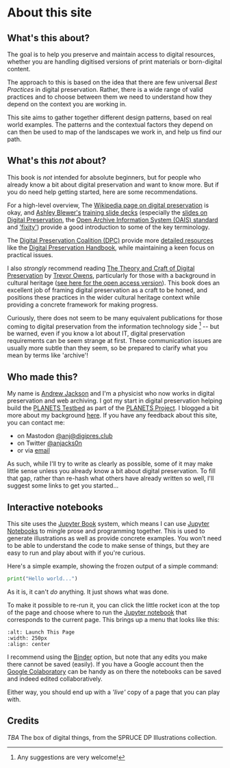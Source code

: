 # About this site

## What's this about?

The goal is to help you preserve and maintain access to digital resources, whether you are handling digitised versions of print materials or born-digital content. 

The approach to this is based on the idea that there are few universal _Best Practices_ in digital preservation. Rather, there is a wide range of valid practices and to choose between them we need to understand how they depend on the context you are working in.  

This site aims to gather together different design patterns, based on real world examples. The patterns and the contextual factors they depend on can then be used to map of the landscapes we work in, and help us find our path.

## What's this _not_ about?

This book is _not_ intended for absolute beginners, but for people who already know a bit about digital preservation and want to know more. But if you do need help getting started, here are some recommendations.

For a high-level overview, The [Wikipedia page on digital preservation](https://en.wikipedia.org/wiki/Digital_preservation) is okay, and [Ashley Blewer's](https://ashleyblewer.com/) [training slide decks](https://training.ashleyblewer.com/) (especially the [slides on Digital Preservation](https://training.ashleyblewer.com/presentations/digital-preservation.html#2), the [Open Archive Information System (OAIS) standard](https://training.ashleyblewer.com/presentations/oais.html#2) and ['fixity'](https://training.ashleyblewer.com/presentations/fixity.html#2)) provide a good introduction to some of the key terminology.  

The [Digital Preservation Coalition (DPC)](https://www.dpconline.org/) provide more [detailed resources](https://www.dpconline.org/digipres/what-is-digipres) like the [Digital Preservation Handbook](https://www.dpconline.org/handbook), while maintaining a keen focus on practical issues. 

I also _strongly_ recommend reading [The Theory and Craft of Digital Preservation](https://jhupbooks.press.jhu.edu/title/theory-and-craft-digital-preservation) by [Trevor Owens](http://www.trevorowens.org/), particularly for those with a background in cultural heritage ([see here for the open access version](https://osf.io/preprints/lissa/5cpjt/)). This book does an excellent job of framing digital preservation as a craft to be honed, and positions these practices in the wider cultural heritage context while providing a concrete framework for making progress.

Curiously, there does not seem to be many equivalent publications for those coming to digital preservation from the information technology side [^itbooks] -- but be warned, even if you know a lot about IT, digital preservation requirements can be seem strange at first. These communication issues are usually more subtle than they seem, so be prepared to clarify what you mean by terms like 'archive'!

[^itbooks]: Any suggestions are very welcome!


## Who made this?

My name is [Andrew Jackson](http://anjackson.net/) and I'm a physicist who now works in digital preservation and web archiving. I got my start in digital preservation helping build the [PLANETS Testbed](https://journal.code4lib.org/articles/83) as part of the [PLANETS Project](https://www.planets-project.eu/). I blogged a bit more about my background [here](https://anjackson.net/2017/04/04/digipres-lessons-learned/). If you have any feedback about this site, you can contact me:

- on Mastodon [@anj@digipres.club](https://digipres.club/@anj)
- on Twitter [@anjacks0n](https://twitter.com/anjacks0n)
- or via [email](mailto:anj@anjackson.net)


As such, while I'll try to write as clearly as possible, some of it may make little sense unless you already know a bit about digital preservation. To fill that gap, rather than re-hash what others have already written so well, I'll suggest some links to get you started...


## Interactive notebooks

This site uses the [Jupyter Book](https://jupyterbook.org/) system, which means I can use [Jupyter Notebooks](https://jupyter.org/) to mingle prose and programming together. This is used to generate illustrations as well as provide concrete examples. You won't need to be able to understand the code to make sense of things, but they are easy to run and play about with if you're curious.

Here's a simple example, showing the frozen output of a simple command:

```python
print("Hello world...")
```

As it is, it can't _do_ anything. It just shows what was done.

To make it possible to re-run it, you can click the little rocket icon at the top of the page and choose where to run the [Jupyter notebook](https://jupyter.org/) that corresponds to the current page. This brings up a menu that looks like this:
 
 ```{image} ./images/launch-this-page.png
:alt: Launch This Page
:width: 250px
:align: center
```

I recommend using the [Binder](https://mybinder.org/) option, but note that any edits you make there cannot be saved (easily). If you have a Google account then the [Google Colaboratory](https://colab.research.google.com/) can be handy as on there the notebooks can be saved and indeed edited collaboratively. 

Either way, you should end up with a _'live'_ copy of a page that you can play with.

## Credits

_TBA_ The box of digital things, from the SPRUCE DP Illustrations collection.

